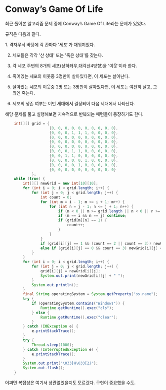 # Conway’s Game Of Life
최근 풀어본 알고리즘 문제 중에 Conway’s Game Of Life라는 문제가 있었다.

규칙은 다음과 같다.

1. 격자무늬 바탕에 각 칸마다 '세포'가 채워져있다.

2. 세포들은 각각 '산 상태' 또는 '죽은 상태'를 갖는다.

3. 각 세포 주변의 8개의 세포(상하좌우,대각선4방향)을 '이웃'이라 한다.

4. 죽어있는 세포의 이웃중 3명만이 살아있다면, 이 세포는 살아난다.

5. 살아있는 세포의 이웃중 2명 또는 3명만이 살아있다면, 이 세포는 여전히 살고, 그 외엔 죽는다.

6. 세포의 생존 여부는 이번 세대에서 결정되어 다음 세대에서 나타난다.

해당 문제를 풀고 실행해보면 지속적으로 반복되는 패턴들이 등장하기도 한다.
```java
    int[][] grid = {
                    {0, 0, 0, 0, 0, 0, 0, 0, 0, 0},
                    {0, 0, 0, 1, 1, 1, 0, 0, 0, 0},
                    {0, 0, 0, 0, 0, 0, 0, 0, 0, 0},
                    {0, 0, 0, 0, 0, 0, 0, 0, 0, 0},
                    {0, 0, 0, 0, 0, 0, 0, 0, 0, 0},
                    {0, 0, 0, 1, 1, 0, 0, 0, 0, 0},
                    {0, 0, 1, 1, 0, 0, 0, 0, 0, 0},
                    {0, 0, 0, 0, 0, 1, 0, 0, 0, 0},
                    {0, 0, 0, 0, 1, 0, 0, 0, 0, 0},
                    {0, 0, 0, 0, 0, 0, 0, 0, 0, 0}
            };
    while (true) {
        int[][] newGrid = new int[10][10];
        for (int i = 0; i < grid.length; i++) {
            for (int j = 0; j < grid.length; j++) {
                int count = 0;
                for (int m = i - 1; m <= i + 1; m++) {
                    for (int n = j - 1; n <= j + 1; n++) {
                        if (m < 0 || m >= grid.length || n < 0 || n >= grid.length) continue;
                        if (m == i && n == j) continue;
                        if (grid[m][n] == 1) {
                            count++;
                        }
                    }
                }
                if (grid[i][j] == 1 && (count == 2 || count == 3)) newGrid[i][j] = 1;
                else if (grid[i][j] == 0 && count == 3) newGrid[i][j] = 1;
            }
        }
        for (int i = 0; i < grid.length; i++) {
            for (int j = 0; j < grid.length; j++) {
                grid[i][j] = newGrid[i][j];
                System.out.print(newGrid[i][j] + " ");
            }
            System.out.println();
        }
        final String operatingSystem = System.getProperty("os.name");
        try {
            if (operatingSystem.contains("Windows")) {
                Runtime.getRuntime().exec("cls");
            } else {
                Runtime.getRuntime().exec("clear");
            }
        } catch (IOException e) {
            e.printStackTrace();
        }
        try {
            Thread.sleep(1000);
        } catch (InterruptedException e) {
            e.printStackTrace();
        }
        System.out.print("\033[H\033[2J");
        System.out.flush();
    }
```
어쩌면 복잡성은 여기서 상관없었을지도 모르겠다. 구현이 중요했을 수도.
